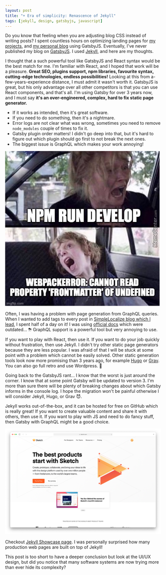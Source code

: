 ```yaml
---
layout: post 
title: "☀️ Era of simplicity: Renascence of Jekyll"
tags: [jekyll, design, gatsbyjs, javascript]
---
```


Do you know that feeling when you are adjusting blog CSS instead of writing posts? I spent countless hours on optimizing landing pages for [my projects](https://jpomykala.com/#projects), and [my personal blog](https://jpomykala.com) using GatsbyJS. 
Eventually, I've never published my blog on [GatsbyJS](https://gatsbyjs.com). I used [Jekyll](https://jekyllrb.com), and here are my thoughts.

I thought that a such powerful tool like GatsbyJS and React syntax would be the best match for me. I'm familiar with React, 
and I hoped that work will be a pleasure. **Great SEO, plugins support, npm libraries, favourite syntax, cutting-edge technologies, endless possibilities!**
Looking at this from a-few-years-experience distance, I must admit it wasn't worth it. 
GatsbyJS is great, but his only advantage over all other competitors is that you can use React components, and that's all. 
I'm using Gatsby for over 3 years now, and I must say **it's an over-engineered, complex, hard to fix static page generator.**
- If it works as intended, then it's great software.
- If you need to do something, then it's a nightmare. 
- Error logs are not clear what was wrong, sometimes you need to remove `node_modules` couple of times to fix it. 
- Gatsby plugin order matters! I didn't go deep into that, but it's hard to figure out which plugin should go first to not break the next ones. 
- The biggest issue is GraphQL which makes your work annoying!

![gatsby develop](/assets/2021-01-17/gatsby-develop.jpeg)

Often, I was having a problem with page generation from GraphQL queries. When I wanted to add tags to every post in [SimpleLocalize blog which I lead](https://simplelocalize.io/blog/),
I spent half of a day on it! I was using [official docs](https://www.gatsbyjs.com/docs/adding-tags-and-categories-to-blog-posts/) which were outdated... ⛈ 
GraphQL support is a powerful tool but very annoying to use.

If you want to play with React, then use it. If you want to do your job quickly without frustration, then use Jekyll. I didn't
try other static page generators because they are less popular. I was afraid of that I will be stuck at some point with a
problem which cannot be easily solved. Other static generation tools look now more promising than 3 years ago, for example [Hugo](https://gohugo.io) or [Grav](https://getgrav.org). 
You can also go full retro and use Wordpress. 👴

Going back to the GatsbyJS rant... I know that the worst is just around the corner. I know that at some point Gatsby will be updated to version 3. I'm more than sure 
there will be plenty of breaking changes about which Gatsby informs in the console log. I hope the migration won't be painful otherwise I will consider Jekyll, Hugo, or Grav 😈.

Jekyll works out-of-the-box, and it can be hosted for free on GitHub which is really great! If you want to create
valuable content and share it with others, then use it. If you want to play with JS and need to do fancy stuff, then Gatsby with GraphQL might be a good choice.

![sketch and jekyll](/assets/2021-01-17/sketch.png)

Checkout [Jekyll Showcase page](https://jekyllrb.com/showcase/). I was personally surprised how many production web pages are built on
top of Jekyll!

This post is too short to have a deeper conclusion but look at the UI/UX design, but did you notice that many software systems 
are now trying more than ever hide its complexity?
